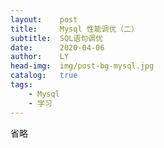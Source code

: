 ```yaml
---
layout:    post
title:     Mysql 性能调优（二）
subtitle:  SQL语句调优
date:      2020-04-06
author:    LY
head-img:  img/post-bg-mysql.jpg
catalog:   true
tags:
    - Mysql
    - 学习
---
```


省略